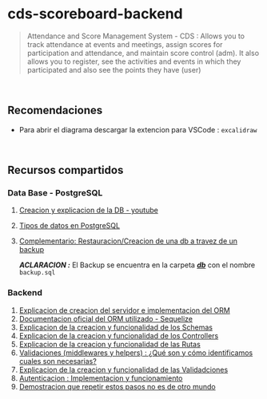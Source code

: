 # cds-scoreboard-backend

> Attendance and Score Management System - CDS : Allows you to track attendance at events and meetings, assign scores for participation and attendance, and maintain score control (adm). It also allows you to register, see the activities and events in which they participated and also see the points they have (user)

<br>

## Recomendaciones

- Para abrir el diagrama descargar la extencion para VSCode : `excalidraw`

<br>

## Recursos compartidos

### Data Base - PostgreSQL

1. [Creacion y explicacion de la DB - youtube](https://youtu.be/UZ1dtuib7Lc)
2. [Tipos de datos en PostgreSQL](https://www.postgresql.org/docs/current/datatype.html)
3. [Complementario: Restauracion/Creacion de una db a travez de un backup](https://youtu.be/1nQ4E9SJNXI)

   **_ACLARACION :_** El Backup se encuentra en la carpeta [**_db_**](./db/) con el nombre `backup.sql`

### Backend

1. [Explicacion de creacion del servidor e implementacion del ORM](https://youtu.be/XCr9noiFGvw)
2. [Documentacion oficial del ORM utilizado - Sequelize](https://sequelize.org/docs/v6/getting-started/)
3. [Explicacion de la creacion y funcionalidad de los Schemas](https://youtu.be/ByrCkm3n-Dc)
4. [Explicacion de la creacion y funcionalidad de los Controllers](https://youtu.be/a4XSjPANaI4)
5. [Explicacion de la creacion y funcionalidad de las Rutas](https://youtu.be/u_mb1hwogNc)
6. [Validaciones (middlewares y helpers) : ¿Qué son y cómo identificamos cuales son necesarias?]()
7. [Explicacion de la creacion y funcionalidad de las Validadciones]()
8. [Autenticacion : Implementacion y funcionamiento]()
9. [Demostracion que repetir estos pasos no es de otro mundo]()
